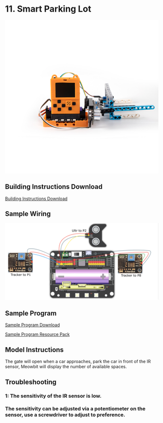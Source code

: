 # 11. Smart Parking Lot

![](../../images/parking.jpg)

## Building Instructions Download

[Building Instructions Download](https://drive.google.com/drive/folders/16T0mfS0QbxXfHf4GvNz62Xd2x8dvOq4m?usp=sharing)

## Sample Wiring

![](../../images/parking_wire.png)

## Sample Program

[Sample Program Download](https://makecode.com/_DkLE863zqT8h)

[Sample Program Resource Pack](https://bit.ly/AIHealthCareSetHex)

## Model Instructions

The gate will open when a car approaches, park the car in front of the IR sensor, Meowbit will display the number of available spaces.

## Troubleshooting

### 1: The sensitivity of the IR sensor is low.

### The sensitivity can be adjusted via a potentiometer on the sensor, use a screwdriver to adjust to preference.

